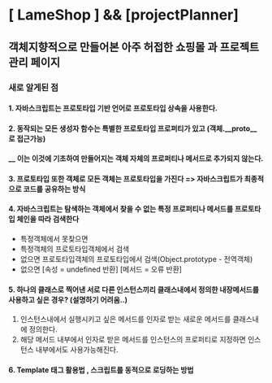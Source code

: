 <h1> [ LameShop ] && [projectPlanner] </h1>
<h2>객체지향적으로 만들어본 아주 허접한 쇼핑몰  과  프로젝트 관리 페이지 </h2>

<h3>새로 알게된 점</h3>
<h4>1. 자바스크립트는 프로토타입 기반 언어로 프로토타입 상속을 사용한다.</h4>

<h4>2. 동작되는 모든 생성자 함수는 특별한 프로토타입 프로퍼티가 있고 (객체.__proto__ 로 접근가능)</h4>
<h4>__ 이는 이것에 기초하여 만들어지는 객체 자체의 프로퍼티나 메서드로 추가되지 않는다.</h4>

<h4>3. 프로토타입 또한 객체로 모든 객체는 프로토타입을 가진다 => 자바스크립트가 최종적으로 코드를 공유하는 방식 </h4>
<h4>4. 자바스크립트는 탐색하는 객체에서 찾을 수 없는 특정 프로퍼티나 메서드를 프로토타입 체인을 따라 검색한다</h4>
<ul> 
  <li>특정객체에서 못찾으면</li> 
  <li>특정객체의 프로토타입객체에서 검색</li>
  <li>없으면 프로토타입객체의 프로토타입에서 검색(Object.prototype - 전역객체)</li>
  <li>없으면 [속성 = undefined 반환] [메서드 = 오류 반환]</li>
</ul>  
<h4>5. 하나의 클래스로 찍어낸 서로 다른 인스턴스끼리 클래스내에서 정의한 내장메서드를 사용하고 싶은 경우? (설명하기 어려움..) </h4>
<ol>
  <li>인스턴스내에서 실행시키고 싶은 메서드를 인자로 받는 새로운 메서드를 클래스내에 정의한다.</li>
  <li>해당 메서드 내부에서 인자로 받은 메서드를 인스턴스의 프로퍼티로 지정하면 인스턴스 내부에서도 사용가능해진다.</li>
</ol>

<h4>
  6. Template 태그 활용법 , 스크립트를 동적으로 로딩하는 방법 
</h4>
